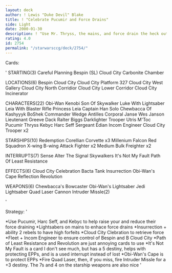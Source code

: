 ```yaml
---
layout: deck
author: ! Lewis "Duke Devil" Blake
title: ! "Celebrate Pucumir and Force Drains"
side: Light
date: 2000-01-30
description: ! "Use Mr. Thryss, the mains, and force drain the heck out of your opponent."
rating: 4.0
id: 2754
permalink: "/starwarsccg/deck/2754/"
---
```

Cards: 

' STARTING(3)
Careful Planning
Bespin (SL)
Cloud City Carbonite Chamber

 LOCATIONS(6)
Bespin Cloud City
Cloud City Platform 327
Cloud City West Gallery
Cloud City North Corridior
Cloud City Lower Corridor
Cloud City Incinerator

 CHARACTERS(22)
Obi-Wan Kenobi
Son Of Skywalker
Luke With Lightsaber
Leia With Blaster Rifle
Princess Leia
Captain Han Solo
Chewbacca Of Kashyyyk
BoShek
Commander Wedge Antilles
Corporal Janse
Wes Janson
Lieutenant Greeve
Dack Ralter
Biggs Darklighter
Trooper Utris M'Toc
Pucumir Thryss
Kebyc
Harc Seff
Sergeant Edian
Incom Engineer
Cloud City Trooper x2

 STARSHIPS(10)
Redemption
Corellian Corvette x3
Millenium Falcon
Red Squadron X-wing
B-wing Attack Fighter x2
Medium Bulk Freighter x2

 INTERRUPTS(7)
Sense
Alter
The Signal
Skywalkers
It's Not My Fault
Path Of Least Resistance

 EFFECTS(6)
Cloud City Celebration
Bacta Tank
Insurrection
Obi-Wan's Cape
Reflection
Revolution

 WEAPONS(6)
Chewbacca's Bowcaster
Obi-Wan's Lightsaber
Jedi Lightsaber
Quad Laser Cannon
Intruder Missle(2)


'

Strategy: '

*Use Pucumir, Harc Seff, and Kebyc to help raise your and reduce their force draining
*Lightsabers on mains to enhace force drains
*Insurrection + ability 2 rebels to have high forfeits
*Cloud City Clebration to retrieve force
*Fleet + Incom Engineer to ensure control of Bespin and B Cloud City
*Path of Least Resistance and Revolution are just annoying cards to use
*It's Not My Fault is a card I don't see much, but has a 5 destiny, helps with protecting EPPs, and is a used interrupt instead of lost
*Obi-Wan's Cape is to protect EPPs
*Fire Quad Laser, then, if you miss, fire Intruder Missle for a +3 destiny.  The 7s and 4 on the starship weapons are also nice
'
